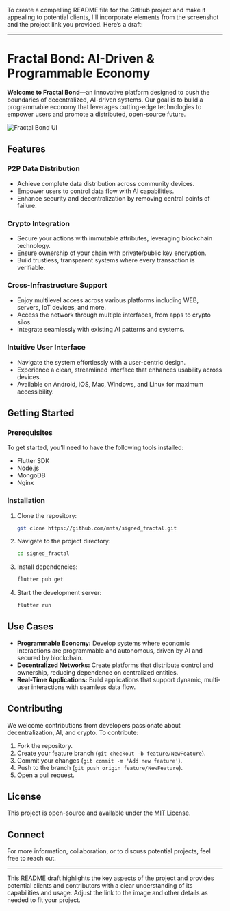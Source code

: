 To create a compelling README file for the GitHub project and make it appealing to potential clients, I'll incorporate elements from the screenshot and the project link you provided. Here’s a draft:

---

# **Fractal Bond: AI-Driven & Programmable Economy**

**Welcome to Fractal Bond**—an innovative platform designed to push the boundaries of decentralized, AI-driven systems. Our goal is to build a programmable economy that leverages cutting-edge technologies to empower users and promote a distributed, open-source future.

![Fractal Bond UI](https://path_to_image)

## **Features**

### **P2P Data Distribution**
- Achieve complete data distribution across community devices.
- Empower users to control data flow with AI capabilities.
- Enhance security and decentralization by removing central points of failure.

### **Crypto Integration**
- Secure your actions with immutable attributes, leveraging blockchain technology.
- Ensure ownership of your chain with private/public key encryption.
- Build trustless, transparent systems where every transaction is verifiable.

### **Cross-Infrastructure Support**
- Enjoy multilevel access across various platforms including WEB, servers, IoT devices, and more.
- Access the network through multiple interfaces, from apps to crypto silos.
- Integrate seamlessly with existing AI patterns and systems.

### **Intuitive User Interface**
- Navigate the system effortlessly with a user-centric design.
- Experience a clean, streamlined interface that enhances usability across devices.
- Available on Android, iOS, Mac, Windows, and Linux for maximum accessibility.

## **Getting Started**

### **Prerequisites**
To get started, you’ll need to have the following tools installed:
- Flutter SDK
- Node.js
- MongoDB
- Nginx

### **Installation**

1. Clone the repository:
    ```bash
    git clone https://github.com/mnts/signed_fractal.git
    ```
2. Navigate to the project directory:
    ```bash
    cd signed_fractal
    ```
3. Install dependencies:
    ```bash
    flutter pub get
    ```
4. Start the development server:
    ```bash
    flutter run
    ```

## **Use Cases**
- **Programmable Economy:** Develop systems where economic interactions are programmable and autonomous, driven by AI and secured by blockchain.
- **Decentralized Networks:** Create platforms that distribute control and ownership, reducing dependence on centralized entities.
- **Real-Time Applications:** Build applications that support dynamic, multi-user interactions with seamless data flow.

## **Contributing**
We welcome contributions from developers passionate about decentralization, AI, and crypto. To contribute:
1. Fork the repository.
2. Create your feature branch (`git checkout -b feature/NewFeature`).
3. Commit your changes (`git commit -m 'Add new feature'`).
4. Push to the branch (`git push origin feature/NewFeature`).
5. Open a pull request.

## **License**
This project is open-source and available under the [MIT License](LICENSE).

## **Connect**
For more information, collaboration, or to discuss potential projects, feel free to reach out.

---

This README draft highlights the key aspects of the project and provides potential clients and contributors with a clear understanding of its capabilities and usage. Adjust the link to the image and other details as needed to fit your project.
